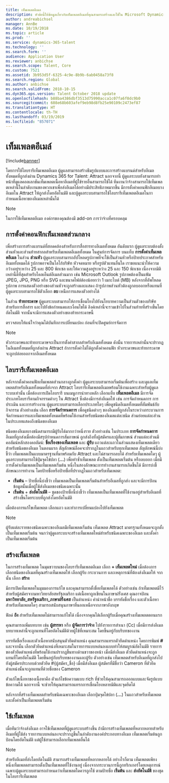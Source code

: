 ```yaml
---
title: เท็มเพลตอีเมล
description: หัวข้อนี้ให้ข้อมูลเกี่ยวกับเท็มเพลตอีเมลที่คุณสามารถสร้างและใช้ใน Microsoft Dynamics 365 for Talent - Attract
author: andreabichsel
manager: AnnBe
ms.date: 10/19/2018
ms.topic: article
ms.prod: ''
ms.service: dynamics-365-talent
ms.technology: ''
ms.search.form: ''
audience: Application User
ms.reviewer: anbichse
ms.search.scope: Talent, Core
ms.custom: 7521
ms.assetid: 3b953d5f-6325-4c9e-8b9b-6ab0458a73f8
ms.search.region: Global
ms.author: anbichse
ms.search.validFrom: 2018-10-15
ms.dyn365.ops.version: Talent October 2018 update
ms.openlocfilehash: b88ba4386dbf3513d75990acca1c07fa6f0dc9b0
ms.sourcegitcommit: 608e68b603afef9eb98d8fb25e90109c2473ef87
ms.translationtype: HT
ms.contentlocale: th-TH
ms.lasthandoff: 03/19/2019
ms.locfileid: "857071"
---
```

# <a name="email-templates"></a>เท็มเพลตอีเมล์
[!include[banner](../includes/banner.md)]

โดยการใช้ไลบรารีเท็มเพลตอีเมล ผู้ดูแลสามารถสร้างธีมรูปแบบและการสร้างแบรนด์สำหรับอีเมลทั้งหมดที่ถูกส่งผ่าน Dynamics 365 for Talent: Attract นอกจากนี้ ผู้ดูแลระบบยังสามารถทำหน้าที่ดูแลคอลเลกชันเท็มเพลตเนื้อหาอีเมลที่ผู้ใช้รายอื่นสามารถใช้ได้ ทีมงานว่าจ้างสามารถใช้เท็มเพลตเหล่านี้ในลำดับงานของพวกเขาเพื่อส่งอีเมลได้อย่างมีประสิทธิภาพมากขึ้น มีการตั้งค่าคอนฟิกอีเมลบางอีเมลใน Attract ให้ถูกส่งโดยอัตโนมัติ และผู้ดูแลระบบสามารถใช้ไลบรารีเท็มเพลตอีเมลในกากำหนดเนื้อหาของอีเมลเหล่านั้นได้

> [!NOTE]
> ในการใช้เท็มเพลตอีเมล องค์กรของคุณต้องมี add-on การว่าจ้างที่ครอบคลุม

## <a name="global-template-configurations"></a>การตั้งค่าคอนฟิกเท็มเพลตส่วนกลาง

เพื่อสร้างการสร้างแบรนด์ที่สอดคล้องสำหรับการสื่อสารทางอีเมลทั้งหมด อันดับแรก ผู้ดูแลระบบต้องตั้งส่วนหัวและส่วนท้ายสากลสำหรับเท็มเพลตอีเมลทั้งหมด ในศูนย์การจัดการ บนแท็บ **การตั้งค่าเท็มเพลตอีเมล** ในส่วน **ส่วนหัว** ผู้ดูแลระบบสามารถอัปโหลดรูปภาพที่จะใช้เป็นส่วนหัวหรือป้ายประกาศสำหรับอีเมลทั้งหมดได้ รูปภาพอาจเป็นโลโก้บริษัท หัวจดหมาย หรือรูปตัวแทนอื่นใด เราขอแนะนำให้ความกว้างอยู่ระหว่าง 25 และ 800 พิกเซล และให้ความสูงอยู่ระหว่าง 25 และ 150 พิกเซล เนื่องจากมิติเหล่านี้ดีที่สุดสำหรับไคลเอ็นต์อีเมลส่วนมาก เช่น Microsoft Outlook รูปภาพต้องเป็นแฟ้ม JPEG, JPG, PNG หรือ SVG และขนาดไฟล์ต้องน้อยกว่า 1 เมกะไบต์ (MB) หลังจากที่อัพโหลดรูปภาพ การแสดงตัวอย่างของส่วนหัวจะถูกสร้างและแสดง ถ้ารูปภาพส่วนหัวต้องถูกลบออกหรือแทนที่ ผู้ดูแลระบบสามารถใช้ตัวเลือก **ลบ** เหนือการแสดงตัวอย่างได้

ในส่วน **ท้ายกระดาษ** ผู้ดูแลระบบสามารถให้การเชื่อมโยงไปยังนโยบายความเป็นส่วนตัวของบริษัทสำหรับการสื่อสาร และไปยังข้อกำหนดและเงื่อนไขได้ ลิงค์เหล่านี้จะรวมเข้าไปในส่วนท้ายที่สร้างขึ้นโดยอัตโนมัติ จากนั้นจะมีการแสดงตัวอย่างของท้ายกระดาษนี้

ตรวจสอบให้แน่ใจว่าคุณได้บันทึกการเปลี่ยนแปลง ก่อนที่จะปิดศูนย์การจัดการ

> [!NOTE] 
> หัวกระดาษและท้ายกระดาษจะเป็นการตั้งค่าสากลสำหรับอีเมลทั้งหมด ดังนั้น รายการเหล่านั้นจะปรากฏในอีเมลทั้งหมดที่ถูกส่งผ่าน Attract ถ้าการตั้งค่าไม่ได้ถูกตั้งค่าคอนฟิก หัวกระดาษและท้ายกระดาษจะถูกปล่อยออกจากอีเมลทั้งหมด

## <a name="email-template-library"></a>ไลบรารีเท็มเพลตอีเมล 

หลังจากตั้งค่าคอนฟิกเท็มเพลตส่วนกลางถูกตั้งค่า ผู้ดูแลระบบสามารถเริ่มต้นเพื่อสร้าง และดูแลเท็มเพลตสำหรับอีเมลทั้งหมดที่ส่งจาก Attract ไลบรารีเท็มเพลตอีเมลพร้อมใช้งานเฉพาะสำหรับผู้ดูแลระบบเท่านั้น เมื่อต้องการเปิดไลบรารี บนเมนูการนำทางหลัก เลือกแท็บ **เท็มเพลตอีเมล** มีการจัดประเภทไลบรารีตามกิจกรรมต่างๆ ใน Attract ซึ่งต้องมีการส่งอีเมลให้ เช่น การจัดกำหนดการ การประเมิน และการสร้างงาน ผู้ดูแลระบบสามารถเลือกประเภทใดๆ เพื่อดูชนิดอีเมลทั้งหมดที่สัมพันธ์กับกิจกรรม ตัวอย่างเช่น เลือก **การจัดกำหนดการ** เพื่อดูชนิดต่างๆ ของอีเมลที่ถูกส่งในระหว่างกระบวนการจัดกำหนดการและเท็มเพลตทั้งหมดที่พร้อมใช้งานสำหรับชนิดของอีเมลแต่ละชนิด ส่วนย่อยแต่ละส่วนในประเภทแสดงถึงชนิดของอีเมล

ชนิดของอีเมลบางชนิดสามารถมีผู้รับได้มากกว่าหนึ่งราย ตัวอย่างเช่น ในประเภท **การจัดกำหนดการ** อีเมลที่ถูกส่งเมื่อต้องมีสรุปกำหนดการสัมภาษณ์ ถูกส่งถึงทั้งผู้สมัครและผู้สัมภาษณ์ ส่วนแต่ละส่วนมีคอลัมน์หลักสองคอลัมน์: **ชื่อเรื่องของเท็มเพลต** และ **ผู้รับ** แถวแต่ละแถวในส่วนแสดงเท็มเพลตเดียวสำหรับชนิดของอีเมล ในตอนแรก สัญลักษณ์ล็อคจะปรากฏในแถวสำหรับทุกเท็มเพลต สัญลักษณ์นี้บ่งชี้ว่า เท็มเพลตเป็นแบบมาตรฐานที่มาพร้อมกับ Attract และไม่สามารถลบได้ สำหรับเท็มเพลตใดๆ ผู้ดูแลระบบสามารถใช้ปุ่มจุดไข่ปลา (**...**) เพื่อทำซ้ำเท็มเพลต ตั้งเป็นเท็มเพลตเริ่มต้น หรือลบออก เมื่อมีการตั้งค่าเท็มเพลตเป็นเท็มเพลตเริ่มต้น หนึ่งในสองลักษณะการทำงานสามารถเกิดขึ้นได้ มีการบ่งชี้ลักษณะการทำงาน โดยป้ายชื่อหรือป้ายชื่อที่ปรากฏในแถวสำหรับเท็มเพลต:

- **เริ่มต้น** – ป้ายชื่อนี้บ่งชี้ว่า เท็มเพลตเป็นเท็มเพลตเริ่มต้นสำหรับอีเมลที่ถูกส่ง และจะมีการป้อนข้อมูลนั้นเมื่อผู้ใช้ส่งอีเมลของชนิดเฉพาะนั้น
- **เริ่มต้น** + **ส่งอัตโนมัติ** – ชุดของป้ายชื่อนี้บ่งชี้ว่า เท็มเพลตเป็นเท็มเพลตที่ใช้งานอยู่สำหรับอีเมลที่สร้างขึ้นโดยระบบที่ถูกส่งโดยอัตโนมัติ

เมื่อต้องการแก้ไขเท็มเพลต เลือกแถว และทำการเปลี่ยนแปลงไปยังเท็มเพลต

> [!NOTE]
> ผู้รับแต่ละรายของชนิดเฉพาะของอีเมลมีเท็มเพลตเริ่มต้น เท็มเพลต Attract มาตรฐานทั้งหมดจะถูกตั้งเป็นเท็มเพลตเริ่มต้น จนกว่าผู้ดูแลระบบจะสร้างเท็มเพลตใหม่สำหรับชนิดเฉพาะของอีเมล และตั้งค่าเป็นเท็มเพลตเริ่มต้น

## <a name="create-a-template"></a>สร้างเท็มเพลต

ในการสร้างเท็มเพลต ในมุมขวาบนของไลบรารีเท็มเพลตอีเมล เลือก **+ เท็มเพลตใหม่** เมื่อต้องการเลือกชนิดของอีเมลที่คุณสร้างเท็มเพลตให้ เลือกผู้รับ กระบวนการ และเหตุการณ์ที่ต้องส่งอีเมลให้ จากนั้น เลือก **สร้าง**

มีการเปิดเท็มเพลตในมุมมองการแก้ไข และคุณสามารถตั้งชื่อเท็มเพลตได้ ตัวอย่างเช่น ถ้าเท็มเพลตมีไว้สำหรับผู้สมัครจากมหาวิทยาลัยสหรัฐอเมริกา แต่เนื้อหาถูกเขียนในภาษาฝรั่งเศส คุณอาจป้อน **มหาวิทยาลัย\_สหรัฐอเมริกา\_ภาษาฝรั่งเศส** เป็นตำแหน่ง คำนำหน้าชื่อ บรรทัดชื่อเรื่อง และตัวเนื้อหาสำหรับเท็มเพลตใดๆ สามารถสนับสนุนภาษาที่นอกเหนือจากภาษาอังกฤษ

ฟิลด์ **ถึง** สำหรับเท็มเพลตไม่สามารถแก้ไขได้ เนื่องจากคุณได้เลือกผู้รับเมื่อคุณสร้างเท็มเพลตตอนแรก

คุณสามารถเพิ่มบทบาท เช่น **ผู้สรรหา** หรือ **ผู้จัดการว่าจ้าง** ไปยังรายการสำเนา (Cc) เมื่อมีการส่งอีเมล บทบาทเหล่านี้จะถูกแทนที่โดยอัตโนมัติด้วยผู้ใช้ที่เหมาะสม โดยขึ้นอยู่กับบริบทของงาน

บรรทัดชื่อเรื่องและตัวเนื้อหาสนับสนุนตัวยึดตำแหน่ง คุณสามารถแทรกตัวยึดตำแหน่ง โดยการพิมพ์ **\#** และจากนั้น เลือกตัวยึดตำแหน่งที่เหมาะสมในรายการแบบหล่นลงแบบทำให้สมบูรณ์อัตโนมัติ รายการของตัวยึดตำแหน่งที่พร้อมใช้งานปรากฏขึ้นทางด้านขวาของหน้า เมื่อมีส่งอีเมล ตัวยึดตำแหน่งจะถูกแทนที่โดยอัตโนมัติ โดยขึ้นอยู่กับบริบทของงานและผู้รับ ตัวอย่างเช่น เท็มเพลตสำหรับอีเมลที่ถูกส่งไปยังผู้สมัครประกอบด้วยตัวยึด \#{ผู้สมัคร\_ชื่อ} เมื่อมีส่งอีเมล ผู้สมัครที่มีชื่อว่า Cameron ที่ตัวยึดตำแหน่งนั้นจะถูกแทนที่ด้วยชื่อของ Cameron

ตัวแก้ไขเนื้อหาของเนื้อหาคือ ตัวแก้ไขข้อความแบบ rich ที่ช่วยให้คุณสามารถออกแบบและจัดรูปแบบข้อความได้ นอกจากนี้ จะช่วยให้คุณสามารถแทรกการเชื่อมโยงหลายมิติและจุดยึดได้

หลังจากที่สร้างเท็มเพลตสำหรับชนิดเฉพาะของอีเมล เลือกปุ่มจุดไข่ปลา (**...**) ในแถวสำหรับเท็มเพลต และตั้งค่าเป็นเท็มเพลตเริ่มต้น

## <a name="consume-templates"></a>ใช้เท็มเพลต

เมื่อทีมว่าจ้างส่งอีเมล อาจใช้เท็มเพลตที่ผู้ดูแลระบบสร้างขึ้น ถ้ามีการสร้างเท็มเพลตที่หลากหลายสำหรับอีเมลที่ผู้ใช้ส่ง รายการแบบหล่นลงจะปรากฏขึ้นในลำดับงานองค์ประกอบทางอีเมล เท็มเพลตเริ่มต้นถูกป้อนโดยอัตโนมัติ แต่ผู้ใช้สามารถเลือกเท็มเพลตอื่นได้

> [!NOTE] 
> สำหรับอีเมลที่ส่งโดยอัตโนมัติ สามารถสร้างเท็มเพลตที่หลากหลายได้ อย่างไรก็ตาม เท็มเพลตเพียงหนึ่งเท็มเพลตสามารถตั้งเป็นเท็มเพลตที่ใช้งานอยู่ เนื่องจากกระบวนการนี้ถูกทริกเกอร์โดยเหตุการณ์ เฉพาะผู้ดูแลระบบสามารถกำหนดว่าเท็มเพลตใดควรถูกใช้ ตามป้ายชื่อ **เริ่มต้น** และ **ส่งอัตโนมัติ** ของชุดในไลบรารีเท็มเพลต
